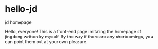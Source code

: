 # hello-jd
jd homepage

Hello, everyone! This is a front-end page imitating the homepage of jingdong written by myself. 
By the way if there are any shortcomings, you can point them out at your own pleasure.
